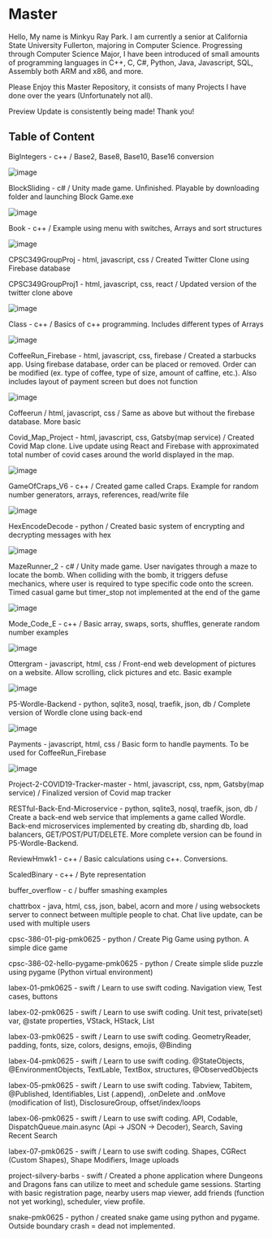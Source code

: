 # Master

Hello, My name is Minkyu Ray Park. I am currently a senior at California State University Fullerton, majoring in Computer Science. Progressing through Computer Science Major, I have been introduced of small amounts of programming languages in C++, C, C#, Python, Java, Javascript, SQL, Assembly both ARM and x86,  and more. 

Please Enjoy this Master Repository, it consists of many Projects I have done over the years (Unfortunately not all).

Preview Update is consistently being made! Thank you!

## Table of Content

BigIntegers - c++ / Base2, Base8, Base10, Base16 conversion

![image](https://user-images.githubusercontent.com/36967168/173289812-d000bfd9-8323-4721-ba04-95cc9b28b8eb.png)

BlockSliding - c# / Unity made game. Unfinished. Playable by downloading folder and launching Block Game.exe

![image](https://user-images.githubusercontent.com/36967168/173289856-d99449e3-9c5c-4edd-924c-626f01053b2d.png)

Book - c++ / Example using menu with switches, Arrays and sort structures

![image](https://user-images.githubusercontent.com/36967168/173289902-b7da794c-8dc8-44af-b664-a7d5e639df3f.png)

CPSC349GroupProj - html, javascript, css / Created Twitter Clone using Firebase database

CPSC349GroupProj1 - html, javascript, css, react / Updated version of the twitter clone above

![image](https://user-images.githubusercontent.com/36967168/173289962-ebe1bc1d-f2c9-4bae-8b77-b825f1423396.png)

Class - c++ / Basics of c++ programming. Includes different types of Arrays

![image](https://user-images.githubusercontent.com/36967168/173289989-87169e3f-a4d8-4a01-b079-af8ecaaa106e.png)

CoffeeRun_Firebase - html, javascript, css, firebase / Created a starbucks app. Using firebase database, order can be placed or removed. Order can be modified (ex. type of coffee, type of size, amount of caffine, etc.). Also includes layout of payment screen but does not function

![image](https://user-images.githubusercontent.com/36967168/173290038-f20f216c-f132-4030-9a7d-e8a48347ea55.png)

Coffeerun / html, javascript, css / Same as above but without the firebase database. More basic

Covid_Map_Project - html, javascript, css, Gatsby(map service) / Created Covid Map clone. Live update using React and Firebase with approximated total number of covid cases around the world displayed in the map.

![image](https://user-images.githubusercontent.com/36967168/173290094-e06784ef-c70a-4a58-b34a-7e59e2c9e201.png)

GameOfCraps_V6 - c++ / Created game called Craps. Example for random number generators, arrays, references, read/write file

![image](https://user-images.githubusercontent.com/36967168/173290119-85666aaf-ae5b-4cae-93d0-32c91f94acf8.png)

HexEncodeDecode - python / Created basic system of encrypting and decrypting messages with hex

![image](https://user-images.githubusercontent.com/36967168/173290159-1faee612-7817-4e9c-b6d4-57fa8b9a44a0.png)

MazeRunner_2 - c# / Unity made game. User navigates through a maze to locate the bomb. When colliding with the bomb, it triggers defuse mechanics, where user is required to type specific code onto the screen. Timed casual game but timer_stop not implemented at the end of the game

![image](https://user-images.githubusercontent.com/36967168/173290207-2123fb18-019c-47db-b867-197f26812f9d.png)

Mode_Code_E - c++ / Basic array, swaps, sorts, shuffles, generate random number examples

![image](https://user-images.githubusercontent.com/36967168/173290252-de20bf01-f621-4e7b-a53c-c8dcccf272a5.png)

Ottergram - javascript, html, css / Front-end web development of pictures on a website. Allow scrolling, click pictures and etc. Basic example

![image](https://user-images.githubusercontent.com/36967168/173290295-f8375e1c-9f40-4137-a580-dbdf86d25309.png)

P5-Wordle-Backend - python, sqlite3, nosql, traefik, json, db / Complete version of Wordle clone using back-end

![image](https://user-images.githubusercontent.com/36967168/173290328-0a96076c-e0f6-4415-ae31-3c24bcd50352.png)

Payments - javascript, html, css / Basic form to handle payments. To be used for CoffeeRun_Firebase

![image](https://user-images.githubusercontent.com/36967168/173290368-81a99ebc-ea2c-4bc1-9620-301168d9dcfd.png)

Project-2-COVID19-Tracker-master - html, javascript, css, npm, Gatsby(map service) / Finalized version of Covid map tracker

RESTful-Back-End-Microservice - python, sqlite3, nosql, traefik, json, db / Create a back-end web service that implements a game called Wordle. Back-end microservices implemented by creating db, sharding db, load balancers, GET/POST/PUT/DELETE. More complete version can be found in P5-Wordle-Backend. 

ReviewHmwk1 - c++ / Basic calculations using c++. Conversions.

ScaledBinary - c++ / Byte representation

buffer_overflow - c / buffer smashing examples

chattrbox - java, html, css, json, babel, acorn and more / using websockets server to connect between multiple people to chat. Chat live update, can be used with multiple users

cpsc-386-01-pig-pmk0625 - python / Create Pig Game using python. A simple dice game

cpsc-386-02-hello-pygame-pmk0625 - python / Create simple slide puzzle using pygame (Python virtual environment)

labex-01-pmk0625 - swift / Learn to use swift coding. Navigation view, Test cases, buttons

labex-02-pmk0625 - swift / Learn to use swift coding. Unit test, private(set) var, @state properties, VStack, HStack, List

labex-03-pmk0625 - swift / Learn to use swift coding. GeometryReader, padding, fonts, size, colors, designs, emojis, @Binding

labex-04-pmk0625 - swift / Learn to use swift coding. @StateObjects, @EnvironmentObjects, TextLable, TextBox, structures, @ObservedObjects

labex-05-pmk0625 - swift / Learn to use swift coding. Tabview, Tabitem, @Published, Identifiables, List (.append), .onDelete and .onMove (modification of list), DisclosureGroup, offset/index/loops

labex-06-pmk0625 - swift / Learn to use swift coding. API, Codable, DispatchQueue.main.async (Api -> JSON -> Decoder), Search, Saving Recent Search 

labex-07-pmk0625 - swift / Learn to use swift coding. Shapes, CGRect (Custom Shapes), Shape Modifiers, Image uploads

project-silvery-barbs - swift / Created a phone application where Dungeons and Dragons fans can utilize to meet and schedule game sessions. Starting with basic registration page, nearby users map viewer, add friends (function not yet working), scheduler, view profile.

snake-pmk0625 - python / created snake game using python and pygame. Outside boundary crash = dead not implemented.
